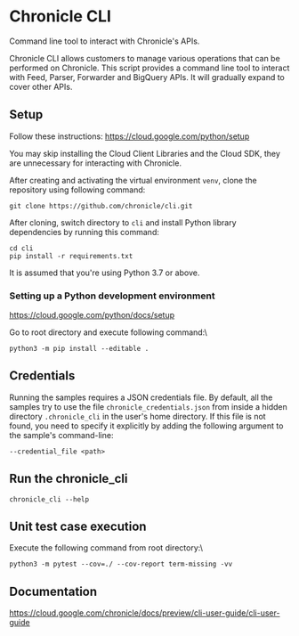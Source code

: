 # Chronicle CLI

Command line tool to interact with Chronicle's APIs.

Chronicle CLI allows customers to manage various operations that can be
performed on Chronicle. This script provides a command line tool to interact
with Feed, Parser, Forwarder and BigQuery APIs. It will gradually expand to
cover other APIs.

## Setup

Follow these instructions: https://cloud.google.com/python/setup

You may skip installing the Cloud Client Libraries and the Cloud SDK, they are
unnecessary for interacting with Chronicle.

After creating and activating the virtual environment `venv`, clone the repository using following command:

```shell
git clone https://github.com/chronicle/cli.git
```

After cloning, switch directory to `cli` and install Python library dependencies by running this command:

```shell
cd cli
pip install -r requirements.txt
```

It is assumed that you're using Python 3.7 or above.

### Setting up a Python development environment

https://cloud.google.com/python/docs/setup

Go to root directory and execute following command:\
```shell
python3 -m pip install --editable .
```

## Credentials

Running the samples requires a JSON credentials file. By default, all the
samples try to use the file `chronicle_credentials.json` from inside a hidden
directory `.chronicle_cli` in the user's home directory. If this file is not
found, you need to specify it explicitly by adding the following argument to the
sample's command-line:

```shell
--credential_file <path>
```

## Run the chronicle_cli

```shell
chronicle_cli --help
```

## Unit test case execution

Execute the following command from root directory:\
```shell
python3 -m pytest --cov=./ --cov-report term-missing -vv
```


## Documentation

https://cloud.google.com/chronicle/docs/preview/cli-user-guide/cli-user-guide
